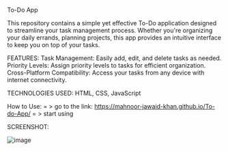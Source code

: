 
To-Do App

This repository contains a simple yet effective To-Do application designed to streamline your task management process. Whether you're organizing your daily errands, planning projects, this app provides an intuitive interface to keep you on top of your tasks.

FEATURES:
Task Management: Easily add, edit, and delete tasks as needed.
Priority Levels: Assign priority levels to tasks for efficient organization.
Cross-Platform Compatibility: Access your tasks from any device with internet connectivity.


TECHNOLOGIES USED:
HTML, CSS, JavaScript


How to Use:
= > go to the link: https://mahnoor-jawaid-khan.github.io/To-do-App/
= > start using

SCREENSHOT:

![image](https://github.com/mahnoor-jawaid-khan/To-do-App/assets/83800502/27f08bce-8c39-4b00-9eba-1504a22f60dc)
